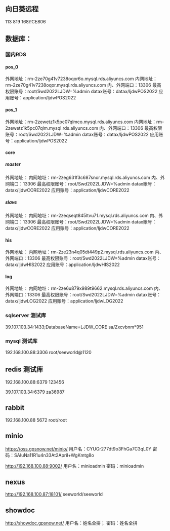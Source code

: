 ## 向日葵远程

113 819 168/!CE806

## 数据库：

### 国内RDS

#### pos_0

外网地址：rm-2ze70g41v7238oqor6o.mysql.rds.aliyuncs.com
内网地址：rm-2ze70g41v7238oqor.mysql.rds.aliyuncs.com
内、外网端口：13306
最高权限账号：root/Swd2022LJDW=%admin
datax账号：datax/ljdwPOS2022
应用账号：application/ljdwPOS2022

#### pos_1

外网地址：rm-2zewetz1k5pc07qlmco.mysql.rds.aliyuncs.com
内网地址：rm-2zewetz1k5pc07qlm.mysql.rds.aliyuncs.com
内、外网端口：13306
最高权限账号：root/Swd2022LJDW=%admin
datax账号：datax/ljdwPOS2022
应用账号：application/ljdwPOS2022

#### core

##### master
外网地址：
内网地址：rm-2zeg631f3c687snor.mysql.rds.aliyuncs.com
内、外网端口：13306
最高权限账号：root/Swd2022LJDW=%admin
datax账号：datax/ljdwCORE2022
应用账号：application/ljdwCORE2022

##### slave
外网地址：
内网地址：rm-2zeqseqt845ltvu71.mysql.rds.aliyuncs.com
内、外网端口：13306
最高权限账号：root/Swd2022LJDW=%admin
datax账号：datax/ljdwCORE2022
应用账号：application/ljdwCORE2022

#### his
外网地址：
内网地址：rm-2ze23n4q05dt449p2.mysql.rds.aliyuncs.com
内、外网端口：13306
最高权限账号：root/Swd2022LJDW=%admin
datax账号：datax/ljdwHIS2022
应用账号：application/ljdwHIS2022

#### log
外网地址：
内网地址：rm-2ze6u879x989t9662.mysql.rds.aliyuncs.com
内、外网端口：13306
最高权限账号：root/Swd2022LJDW=%admin
datax账号：datax/ljdwLOG2022
应用账号：application/ljdwLOG2022



### sqlserver 测试库

39.107.103.34:1433;DatabaseName=LJDW_CORE 
sa/Zxcvbnm*951

### mysql 测试库

192.168.100.88:3306 
root/seeworld@1120

## redis 测试库

192.168.100.88:6379 
123456

39.107.103.34:6379 
za36987

## rabbit

192.168.100.88
5672
root/root

## minio

https://oss.gpsnow.net/minio/
用户名：CYUGr277dt9o3FhGa7C3qL0Y 
密码：SAIuNa11R1u4n33At2April+WgKmtg8o

http://192.168.100.88:9002/
用户名：minioadmin 
密码：minioadmin

## nexus

http://192.168.100.87:18101/
seeworld/seeworld

## showdoc

http://showdoc.gpsnow.net/
用户名：姓名全拼；
密码：姓名全拼